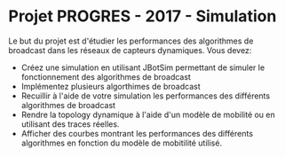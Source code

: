 # Projet PROGRES - 2017 - Simulation
Le but du projet est d'étudier les performances des algorithmes de broadcast dans les réseaux de capteurs dynamiques.
Vous devez:
* Créez une simulation en utilisant JBotSim permettant de simuler le fonctionnement des algorithmes de broadcast
* Implémentez plusieurs algorthimes de broadcast
* Recuillir à l'aide de votre simulation les performances des différents algorithmes de broadcast
* Rendre la topology dynamique à l'aide d'un modèle de mobilité ou en utilisant des traces réelles.
* Afficher des courbes montrant les performances des différents algorithmes en fonction du modèle de mobitilité utilisé.

